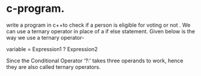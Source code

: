 # c-program.
write a program in c++to check if a person is eligible for voting or not .
We can use a ternary operator in place of a if else statement.
Given below is the way we use a ternary operator-

variable = Expression1 ? Expression2 

Since the Conditional Operator ‘?:’ takes three operands to work, hence they are also called ternary operators.
